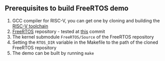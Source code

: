 ## Prerequisites to build FreeRTOS demo

1. GCC compiler for RISC-V, you can get one by cloning and building the [RISC-V toolchain](https://github.com/riscv-collab/riscv-gnu-toolchain)
2. [FreeRTOS](https://github.com/FreeRTOS/FreeRTOS) repository - tested at [this](https://github.com/FreeRTOS/FreeRTOS/tree/85ed21bcfb38d4e3b82eaf6d0ab57aa21f094599) commit
3. The kernel submodule `FreeRTOS/Source` of the FreeRTOS repository
4. Setting the `RTOS_DIR` variable in the Makefile to the path of the cloned FreeRTOS repository
5. The demo can be built by running `make`